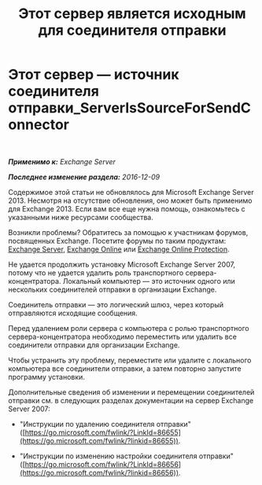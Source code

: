 ﻿---
title: 'Этот сервер является исходным для соединителя отправки'
TOCTitle: Этот сервер — источник соединителя отправки_ServerIsSourceForSendConnector
ms:assetid: 151c0014-c90c-4c52-8e74-4b3f1bc7aaf1
ms:mtpsurl: https://technet.microsoft.com/ru-ru/library/ms.exch.setupreadiness.serverissourceforsendconnector(v=EXCHG.150)
ms:contentKeyID: 50487493
ms.date: 04/30/2018
mtps_version: v=EXCHG.150
ms.translationtype: HT
---

# Этот сервер — источник соединителя отправки\_ServerIsSourceForSendConnector

 

_**Применимо к:** Exchange Server_

_**Последнее изменение раздела:** 2016-12-09_

Содержимое этой статьи не обновлялось для Microsoft Exchange Server 2013. Несмотря на отсутствие обновления, оно может быть применимо для Exchange 2013. Если вам все еще нужна помощь, ознакомьтесь с указанными ниже ресурсами сообщества.

Возникли проблемы? Обратитесь за помощью к участникам форумов, посвященных Exchange. Посетите форумы по таким продуктам: [Exchange Server](https://go.microsoft.com/fwlink/p/?linkid=60612), [Exchange Online](https://go.microsoft.com/fwlink/p/?linkid=267542) или [Exchange Online Protection](https://go.microsoft.com/fwlink/p/?linkid=285351).

Не удается продолжить установку Microsoft Exchange Server 2007, потому что не удается удалить роль транспортного сервера-концентратора. Локальный компьютер — это источник одного или нескольких соединителей отправки в организации Exchange.

Соединитель отправки — это логический шлюз, через который отправляются исходящие сообщения.

Перед удалением роли сервера с компьютера с ролью транспортного сервера-концентратора необходимо переместить или удалить все соединители отправки для организации Exchange.

Чтобы устранить эту проблему, переместите или удалите с локального компьютера все соединители отправки, а затем повторно запустите программу установки.

Дополнительные сведения об изменении и перемещении соединителей отправки см. в следующих разделах документации на сервер Exchange Server 2007:

  - "Инструкции по удалению соединителя отправки" ([https://go.microsoft.com/fwlink/?LinkId=86655](https://go.microsoft.com/fwlink/?linkid=86655)).

  - "Инструкции по изменению настройки соединителя отправки" ([https://go.microsoft.com/fwlink/?LinkId=86656](https://go.microsoft.com/fwlink/?linkid=86656)).

